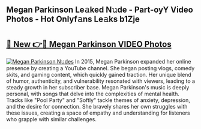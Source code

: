 ## Megan Parkinson Le𝚊ked N𝚞de - Part-oyY Video Photos - Hot Onlyf𝚊ns Le𝚊ks b1Zje

# <h2><a href="http://ab46178.deff.icu/?id=Megan+Parkinson">🔗 New 👉🔴 Megan Parkinson VIDEO Photos</a></h2>

[![Megan Parkinson N𝚞des](https://i.imgur.com/rIISA9y.gif)](http://ab46178.deff.icu/?id=Megan+Parkinson)
In 2015, Megan Parkinson expanded her online presence by creating a YouTube channel. She began posting vlogs, comedy skits, and gaming content, which quickly gained traction. Her unique blend of humor, authenticity, and vulnerability resonated with viewers, leading to a steady growth in her subscriber base. Megan Parkinson's music is deeply personal, with songs that delve into the complexities of mental health. Tracks like "Pool Party" and "Softly" tackle themes of anxiety, depression, and the desire for connection. She bravely shares her own struggles with these issues, creating a space of empathy and understanding for listeners who grapple with similar challenges.
